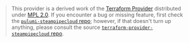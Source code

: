> This provider is a derived work of the [Terraform Provider](https://github.com/terraform-providers/terraform-provider-steampipecloud)
> distributed under [MPL 2.0](https://www.mozilla.org/en-US/MPL/2.0/). If you encounter a bug or missing feature,
> first check the [`pulumi-steampipecloud` repo](/issues); however, if that doesn't turn up anything,
> please consult the source [`terraform-provider-steampipecloud` repo](https://github.com/terraform-providers/terraform-provider-steampipecloud/issues).
